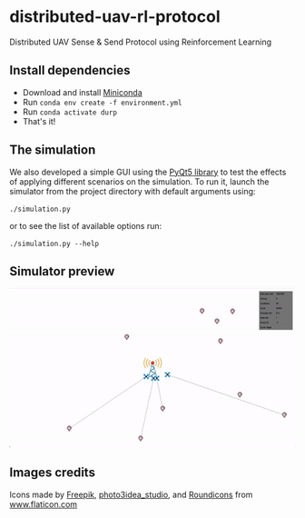 # distributed-uav-rl-protocol
Distributed UAV Sense &amp; Send Protocol using Reinforcement Learning

## Install dependencies
- Download and install [Miniconda](https://docs.conda.io/en/latest/miniconda.html)
- Run ```conda env create -f environment.yml```
- Run ```conda activate durp```
- That's it!

## The simulation
We also developed a simple GUI using the [PyQt5 library](https://www.riverbankcomputing.com/software/pyqt/) to test the effects of applying different scenarios on the simulation. To run it, launch the simulator from the project directory with default arguments using:

```shell
./simulation.py
```
or to see the list of available options run:

```shell
./simulation.py --help
```

## Simulator preview

<img src="images/simulation.gif">

## Images credits
Icons made by <a href="https://www.freepik.com" title="Freepik">Freepik</a>, <a href="https://www.flaticon.com/authors/photo3idea-studio" title="photo3idea_studio">photo3idea_studio</a>, and <a href="https://www.flaticon.com/authors/roundicons" title="Roundicons">Roundicons</a> from <a href="https://www.flaticon.com/" title="Flaticon">www.flaticon.com</a>
